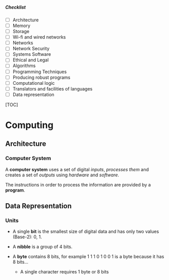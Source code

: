 ##### Checklist

- [ ] Architecture
- [ ] Memory
- [ ] Storage
- [ ] Wi-fi and wired networks
- [ ] Networks
- [ ] Network Security
- [ ] Systems Software
- [ ] Ethical and Legal
- [ ] Algorithms
- [ ] Programming Techniques
- [ ] Producing robust programs
- [ ] Computational logic
- [ ] Translators and facilities of languages
- [ ] Data representation

[TOC]

# Computing

## Architecture

### Computer System

A **computer system** uses a set of digital *inputs*, *processes them* and creates a set of *outputs* using *hardware* and *software*.

The instructions in order to process the information are provided by a **program**.

## Data Representation

### Units
- A single **bit** is the smallest size of digital data and has only two values (Base-2): 0, 1.

- A **nibble** is a group of 4 bits.

- A **byte** contains 8 bits, for example 1 1 1 0 1 0 0 1 is a byte because it has 8 bits...
  - A single character requires 1 byte or 8 bits
  



